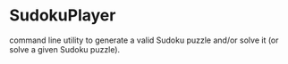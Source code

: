 # SudokuPlayer
command line utility to generate a valid Sudoku puzzle and/or solve it (or solve a given Sudoku puzzle).
